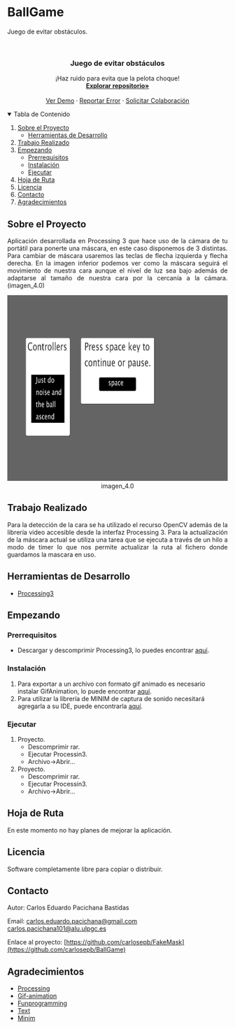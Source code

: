 # BallGame
Juego de evitar obstáculos.
<!-- PROJECT LOGO -->
<br/>
<p align="center">
  <h3 align="center">Juego de evitar obstáculos</h3>

  <p align="center">
    ¡Haz ruido para evita que la pelota choque!
    <br />
      <a href="https://github.com/carlosepb/BallGame"><strong>Explorar repositorio»</strong></a>
    <br />
    <br />
      <a href="https://github.com/carlosepb/BallGame/blob/main/images/animation.gif">Ver Demo</a>
      ·
      <a href="https://github.com/carlosepb/BallGame/issues">Reportar Error</a>
      ·
      <a href="https://github.com/carlosepb/BallGame/issues">Solicitar Colaboración</a>
    </p>
  </p>



<!-- TABLE OF CONTENTS -->
<details open="open">
  <summary>Tabla de Contenido</summary>
  <ol>
    <li>
      <a href="#sobre-el-proyecto">Sobre el Proyecto</a>
      <ul>
        <li><a href="#herramientas-de-desarrollo">Herramientas de Desarrollo</a></li>
      </ul>
    </li>
    <li><a href="#trabajo-realizado">Trabajo Realizado</a></li>
    <li>
      <a href="#empezando">Empezando</a>
      <ul>
        <li><a href="#prerrequisitos">Prerrequisitos</a></li>
        <li><a href="#instalación">Instalación</a></li>
        <li><a href="#ejecutar">Ejecutar</a></li>
      </ul>
    </li>
    <li><a href="#hoja-de-ruta">Hoja de Ruta</a></li>
    <li><a href="#licencia">Licencia</a></li>
    <li><a href="#contacto">Contacto</a></li>
    <li><a href="#agradecimientos">Agradecimientos</a></li>
  </ol>
</details>



<!-- ABOUT THE PROJECT -->
## Sobre el Proyecto

<p align="justify">
Aplicación desarrollada en Processing 3 que hace uso de la cámara de tu portátil para ponerte una máscara, en este caso disponemos de 3 distintas.
Para cambiar de máscara usaremos las teclas de flecha izquierda y flecha derecha.
En la imagen inferior podemos ver como la máscara seguirá el movimiento de nuestra cara aunque el nivel de luz sea bajo además de adaptarse al tamaño de nuestra cara por la cercanía a la cámara.(imagen_4.0)
</p>
<p align="center"><img src="images/animation.gif" alt="ejecución" width="600" height="425"></br>imagen_4.0</p>

## Trabajo Realizado
<p align="justify">
Para la detección de la cara se ha utilizado el recurso OpenCV además de la librería video accesible desde la interfaz Processing 3. Para la actualización de la máscara actual se utiliza una tarea que se ejecuta a través de un hilo a modo de timer lo que nos permite actualizar la ruta al fichero donde guardamos la mascara en uso.
</p>

## Herramientas de Desarrollo

* [Processing3](https://processing.org/download/)

<!-- GETTING STARTED -->
## Empezando

### Prerrequisitos

* Descargar y descomprimir Processing3, lo puedes encontrar [aquí](https://processing.org/download/).

### Instalación
1. Para exportar a un archivo con formato gif animado es necesario instalar GifAnimation, lo puede encontrar [aquí](https://github.com/extrapixel/gif-animation).
2. Para utilizar la librería de MINIM de captura de sonido necesitará agregarla a su IDE, puede encontrarla [aquí](http://code.compartmental.net/tools/minim/).

### Ejecutar

1. Proyecto.
    * Descomprimir rar.
    * Ejecutar Processin3.
    * Archivo->Abrir...
2. Proyecto.
    * Descomprimir rar.
    * Ejecutar Processin3.
    * Archivo->Abrir...
 
<!-- ROADMAP -->
## Hoja de Ruta

En este momento no hay planes de mejorar la aplicación.

<!-- LICENSE -->
## Licencia

Software completamente libre para copiar o distribuir.

<!-- CONTACT -->
## Contacto

Autor: Carlos Eduardo Pacichana Bastidas

Email: carlos.eduardo.pacichana@gmail.com  carlos.pacichana101@alu.ulpgc.es

Enlace al proyecto: [https://github.com/carlosepb/FakeMask](https://github.com/carlosepb/BallGame)

<!-- ACKNOWLEDGEMENTS -->
## Agradecimientos
* [Processing](https://processing.org/)
* [Gif-animation](https://github.com/extrapixel/gif-animation)
* [Funprogramming](https://funprogramming.org/)
* [Text](https://processing.org/reference/text_.html)
* [Minim](http://code.compartmental.net/tools/minim/)
